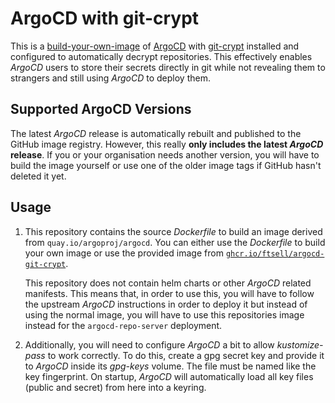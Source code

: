 # ArgoCD with git-crypt

This is
a [build-your-own-image](https://argo-cd.readthedocs.io/en/stable/operator-manual/custom_tools/#byoi-build-your-own-image)
of [ArgoCD](https://argoproj.github.io/cd/) with [git-crypt](https://www.agwa.name/projects/git-crypt/) installed and
configured to automatically decrypt repositories.
This effectively enables *ArgoCD* users to store their secrets directly in git while not revealing them to strangers and
still using *ArgoCD* to deploy them.

## Supported ArgoCD Versions

The latest *ArgoCD* release is automatically rebuilt and published to the GitHub image registry.
However, this really **only includes the latest *ArgoCD* release**.
If you or your organisation needs another version, you will have to build the image yourself or use one of the older
image tags if GitHub hasn't deleted it yet.

## Usage

1. This repository contains the source *Dockerfile* to build an image derived from `quay.io/argoproj/argocd`.
   You can either use the *Dockerfile* to build your own image or use the provided image
   from [`ghcr.io/ftsell/argocd-git-crypt`](https://github.com/ftsell/argocd-git-crypt/pkgs/container/argocd-git-crypt).

   This repository does not contain helm charts or other *ArgoCD* related manifests.
   This means that, in order to use this, you will have to follow the upstream *ArgoCD* instructions in order to deploy
   it but instead of using the normal image, you will have to use this repositories image instead for
   the `argocd-repo-server` deployment.

2. Additionally, you will need to configure *ArgoCD* a bit to allow *kustomize-pass* to work correctly.
   To do this, create a gpg secret key and provide it to *ArgoCD* inside its *gpg-keys* volume.
   The file must be named like the key fingerprint.
   On startup, *ArgoCD* will automatically load all key files (public and secret) from here into a keyring.
